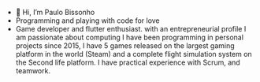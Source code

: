 - 👋 Hi, I’m Paulo Bissonho
- Programming and playing with code for love 
- Game developer and flutter enthusiast. with an entrepreneurial profile I am passionate about computing I have been programming in personal projects since 2015, I have 5 games released on the largest gaming platform in the world (Steam) and a complete flight simulation system on the Second life platform. I have practical experience with Scrum, and teamwork.
<!---
Bissonho/Bissonho is a ✨ special ✨ repository because its `README.md` (this file) appears on your GitHub profile.
You can click the Preview link to take a look at your changes.
--->
